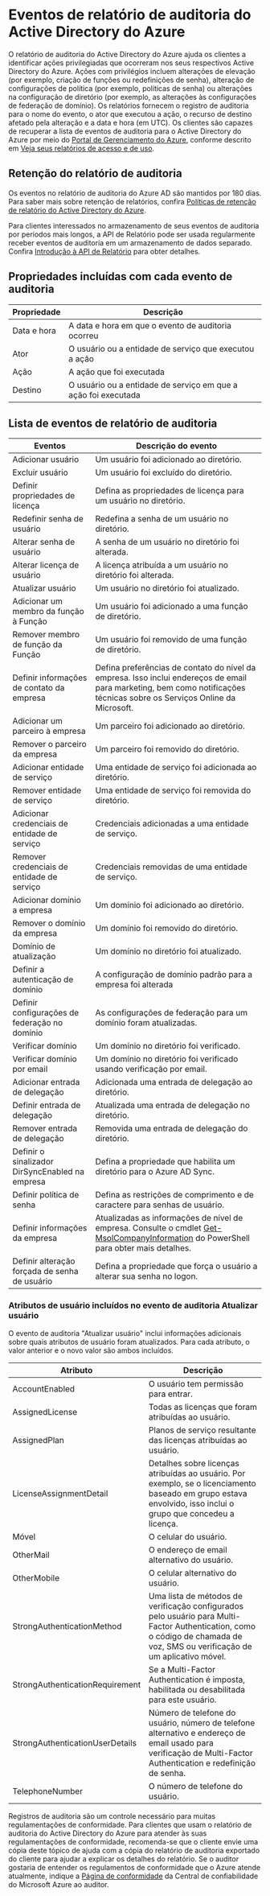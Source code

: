<properties
   pageTitle="Eventos de relatório de auditoria do Active Directory do Azure"
   description="Eventos de auditoria que estão disponíveis para exibição e download no Active Directory do Azure"
   services="active-directory"
   documentationCenter=""
   authors="kenhoff"
   manager="mbaldwin"
   editor=""/>

<tags
   ms.service="active-directory"
   ms.devlang="na"
   ms.topic="article"
   ms.tgt_pltfrm="na"
   ms.workload="identity"
   ms.date="06/18/2015"
   ms.author="kenhoff"/>

# Eventos de relatório de auditoria do Active Directory do Azure

O relatório de auditoria do Active Directory do Azure ajuda os clientes a identificar ações privilegiadas que ocorreram nos seus respectivos Active Directory do Azure. Ações com privilégios incluem alterações de elevação (por exemplo, criação de funções ou redefinições de senha), alteração de configurações de política (por exemplo, políticas de senha) ou alterações na configuração de diretório (por exemplo, as alterações às configurações de federação de domínio). Os relatórios fornecem o registro de auditoria para o nome do evento, o ator que executou a ação, o recurso de destino afetado pela alteração e a data e hora (em UTC). Os clientes são capazes de recuperar a lista de eventos de auditoria para o Active Directory do Azure por meio do [Portal de Gerenciamento do Azure](https://manage.windowsazure.com/), conforme descrito em [Veja seus relatórios de acesso e de uso](active-directory-view-access-usage-reports.md).

## Retenção do relatório de auditoria

Os eventos no relatório de auditoria do Azure AD são mantidos por 180 dias. Para saber mais sobre retenção de relatórios, confira [Políticas de retenção de relatório do Active Directory do Azure](active-directory-reporting-retention.md).

Para clientes interessados no armazenamento de seus eventos de auditoria por períodos mais longos, a API de Relatório pode ser usada regularmente receber eventos de auditoria em um armazenamento de dados separado. Confira [Introdução à API de Relatório](active-directory-reporting-api-getting-started.md) para obter detalhes.

## Propriedades incluídas com cada evento de auditoria

| Propriedade | Descrição |
| ------	| ------								|
| Data e hora | A data e hora em que o evento de auditoria ocorreu |
| Ator | O usuário ou a entidade de serviço que executou a ação |
| Ação | A ação que foi executada |
| Destino | O usuário ou a entidade de serviço em que a ação foi executada |

## Lista de eventos de relatório de auditoria

<!--- audit event descriptions should be in the past tense --->

| Eventos | Descrição do evento |
| ------------------------------	| -------																					|
| Adicionar usuário | Um usuário foi adicionado ao diretório. |
| Excluir usuário | Um usuário foi excluído do diretório. |
| Definir propriedades de licença | Defina as propriedades de licença para um usuário no diretório. |
| Redefinir senha de usuário | Redefina a senha de um usuário no diretório. |
| Alterar senha de usuário | A senha de um usuário no diretório foi alterada. |
| Alterar licença de usuário | A licença atribuída a um usuário no diretório foi alterada. |
| Atualizar usuário | Um usuário no diretório foi atualizado. |
| Adicionar um membro da função à Função | Um usuário foi adicionado a uma função de diretório. |
| Remover membro de função da Função | Um usuário foi removido de uma função de diretório. |
| Definir informações de contato da empresa | Defina preferências de contato do nível da empresa. Isso inclui endereços de email para marketing, bem como notificações técnicas sobre os Serviços Online da Microsoft. |
| Adicionar um parceiro à empresa | Um parceiro foi adicionado ao diretório. |
| Remover o parceiro da empresa | Um parceiro foi removido do diretório. |
| Adicionar entidade de serviço | Uma entidade de serviço foi adicionada ao diretório. |
| Remover entidade de serviço | Uma entidade de serviço foi removida do diretório. |
| Adicionar credenciais de entidade de serviço | Credenciais adicionadas a uma entidade de serviço. |
| Remover credenciais de entidade de serviço | Credenciais removidas de uma entidade de serviço. |
| Adicionar domínio a empresa | Um domínio foi adicionado ao diretório. |
| Remover o domínio da empresa | Um domínio foi removido do diretório. |
| Domínio de atualização | Um domínio no diretório foi atualizado. |
| Definir a autenticação de domínio | A configuração de domínio padrão para a empresa foi alterada |
| Definir configurações de federação no domínio | As configurações de federação para um domínio foram atualizadas. |
| Verificar domínio | Um domínio no diretório foi verificado. |
| Verificar domínio por email | Um domínio no diretório foi verificado usando verificação por email. |
| Adicionar entrada de delegação | Adicionada uma entrada de delegação ao diretório. |
| Definir entrada de delegação | Atualizada uma entrada de delegação no diretório. |
| Remover entrada de delegação | Removida uma entrada de delegação do diretório. |
| Definir o sinalizador DirSyncEnabled na empresa | Defina a propriedade que habilita um diretório para o Azure AD Sync. |
| Definir política de senha | Defina as restrições de comprimento e de caractere para senhas de usuário. |
| Definir informações da empresa | Atualizadas as informações de nível de empresa. Consulte o cmdlet [Get-MsolCompanyInformation](https://msdn.microsoft.com/library/azure/dn194126.aspx) do PowerShell para obter mais detalhes. |
| Definir alteração forçada de senha de usuário | Defina a propriedade que força o usuário a alterar sua senha no logon. |

<!---

List of events that still need descriptions:

Restore Application
Set String Auth Policy
Promote tenant to partner

--->

### Atributos de usuário incluídos no evento de auditoria Atualizar usuário

O evento de auditoria "Atualizar usuário" inclui informações adicionais sobre quais atributos de usuário foram atualizados. Para cada atributo, o valor anterior e o novo valor são ambos incluídos.

| Atributo | Descrição |
| ---------------------------------	| ---------																			|
| AccountEnabled | O usuário tem permissão para entrar. |
| AssignedLicense | Todas as licenças que foram atribuídas ao usuário. |
| AssignedPlan | Planos de serviço resultante das licenças atribuídas ao usuário. |
| LicenseAssignmentDetail | Detalhes sobre licenças atribuídas ao usuário. Por exemplo, se o licenciamento baseado em grupo estava envolvido, isso inclui o grupo que concedeu a licença. |
| Móvel | O celular do usuário. |
| OtherMail | O endereço de email alternativo do usuário. |
| OtherMobile | O celular alternativo do usuário. |
| StrongAuthenticationMethod | Uma lista de métodos de verificação configurados pelo usuário para Multi-Factor Authentication, como o código de chamada de voz, SMS ou verificação de um aplicativo móvel. |
| StrongAuthenticationRequirement | Se a Multi-Factor Authentication é imposta, habilitada ou desabilitada para este usuário. |
| StrongAuthenticationUserDetails | Número de telefone do usuário, número de telefone alternativo e endereço de email usado para verificação de Multi-Factor Authentication e redefinição de senha. |
| TelephoneNumber | O número de telefone do usuário. |

Registros de auditoria são um controle necessário para muitas regulamentações de conformidade. Para clientes que usam o relatório de auditoria do Active Directory do Azure para atender às suas regulamentações de conformidade, recomenda-se que o cliente envie uma cópia deste tópico de ajuda com a cópia do relatório de auditoria exportado do cliente para ajudar a explicar os detalhes do relatório. Se o auditor gostaria de entender os regulamentos de conformidade que o Azure atende atualmente, indique a [Página de conformidade](http://azure.microsoft.com/support/trust-center/compliance/) da Central de confiabilidade do Microsoft Azure ao auditor.
 

<!---HONumber=July15_HO3-->